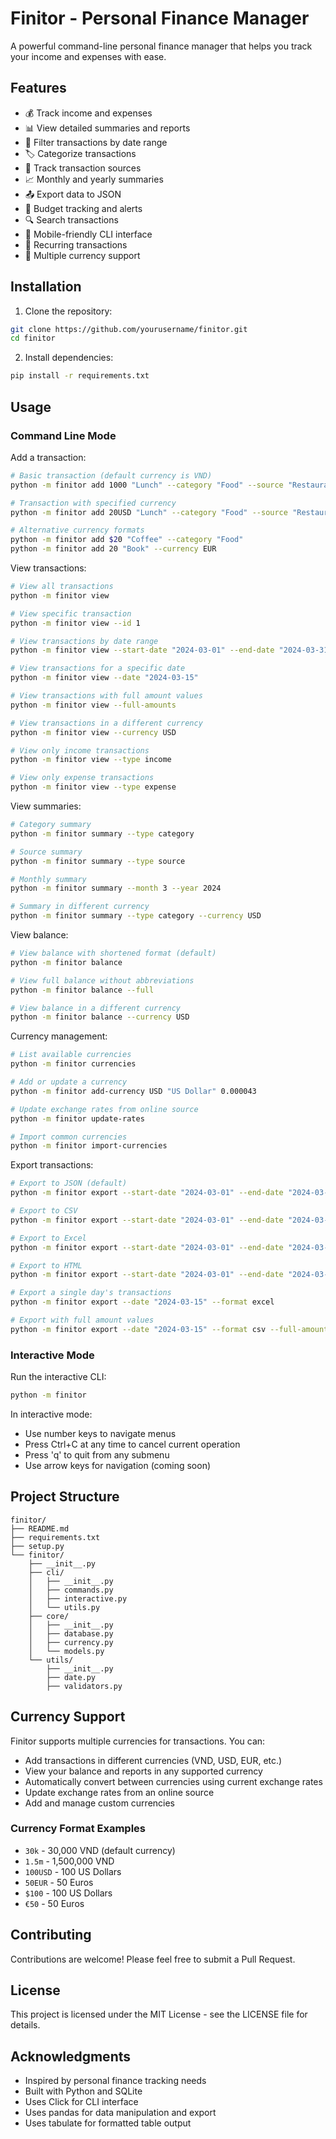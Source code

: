 # Finitor - Personal Finance Manager

A powerful command-line personal finance manager that helps you track your income and expenses with ease.

## Features

- 💰 Track income and expenses
- 📊 View detailed summaries and reports
- 📅 Filter transactions by date range
- 🏷️ Categorize transactions
- 👥 Track transaction sources
- 📈 Monthly and yearly summaries
- 📤 Export data to JSON
- 🎯 Budget tracking and alerts
- 🔍 Search transactions
- 📱 Mobile-friendly CLI interface
- 🔄 Recurring transactions
- 💱 Multiple currency support

## Installation

1. Clone the repository:
```bash
git clone https://github.com/yourusername/finitor.git
cd finitor
```

2. Install dependencies:
```bash
pip install -r requirements.txt
```

## Usage

### Command Line Mode

Add a transaction:
```bash
# Basic transaction (default currency is VND)
python -m finitor add 1000 "Lunch" --category "Food" --source "Restaurant" --date "2024-03-30"

# Transaction with specified currency
python -m finitor add 20USD "Lunch" --category "Food" --source "Restaurant"

# Alternative currency formats
python -m finitor add $20 "Coffee" --category "Food"
python -m finitor add 20 "Book" --currency EUR
```

View transactions:
```bash
# View all transactions
python -m finitor view

# View specific transaction
python -m finitor view --id 1

# View transactions by date range
python -m finitor view --start-date "2024-03-01" --end-date "2024-03-31"

# View transactions for a specific date
python -m finitor view --date "2024-03-15"

# View transactions with full amount values
python -m finitor view --full-amounts

# View transactions in a different currency
python -m finitor view --currency USD

# View only income transactions
python -m finitor view --type income

# View only expense transactions
python -m finitor view --type expense
```

View summaries:
```bash
# Category summary
python -m finitor summary --type category

# Source summary
python -m finitor summary --type source

# Monthly summary
python -m finitor summary --month 3 --year 2024

# Summary in different currency
python -m finitor summary --type category --currency USD
```

View balance:
```bash
# View balance with shortened format (default)
python -m finitor balance

# View full balance without abbreviations
python -m finitor balance --full

# View balance in a different currency
python -m finitor balance --currency USD
```

Currency management:
```bash
# List available currencies
python -m finitor currencies

# Add or update a currency
python -m finitor add-currency USD "US Dollar" 0.000043

# Update exchange rates from online source
python -m finitor update-rates

# Import common currencies
python -m finitor import-currencies
```

Export transactions:
```bash
# Export to JSON (default)
python -m finitor export --start-date "2024-03-01" --end-date "2024-03-31"

# Export to CSV
python -m finitor export --start-date "2024-03-01" --end-date "2024-03-31" --format csv

# Export to Excel
python -m finitor export --start-date "2024-03-01" --end-date "2024-03-31" --format excel

# Export to HTML
python -m finitor export --start-date "2024-03-01" --end-date "2024-03-31" --format html

# Export a single day's transactions
python -m finitor export --date "2024-03-15" --format excel

# Export with full amount values
python -m finitor export --date "2024-03-15" --format csv --full-amounts
```

### Interactive Mode

Run the interactive CLI:
```bash
python -m finitor
```

In interactive mode:
- Use number keys to navigate menus
- Press Ctrl+C at any time to cancel current operation
- Press 'q' to quit from any submenu
- Use arrow keys for navigation (coming soon)

## Project Structure

```
finitor/
├── README.md
├── requirements.txt
├── setup.py
└── finitor/
    ├── __init__.py
    ├── cli/
    │   ├── __init__.py
    │   ├── commands.py
    │   ├── interactive.py
    │   └── utils.py
    ├── core/
    │   ├── __init__.py
    │   ├── database.py
    │   ├── currency.py
    │   └── models.py
    └── utils/
        ├── __init__.py
        ├── date.py
        ├── validators.py
```

## Currency Support

Finitor supports multiple currencies for transactions. You can:

- Add transactions in different currencies (VND, USD, EUR, etc.)
- View your balance and reports in any supported currency
- Automatically convert between currencies using current exchange rates
- Update exchange rates from an online source
- Add and manage custom currencies

### Currency Format Examples

- `30k` - 30,000 VND (default currency)
- `1.5m` - 1,500,000 VND
- `100USD` - 100 US Dollars
- `50EUR` - 50 Euros
- `$100` - 100 US Dollars
- `€50` - 50 Euros

## Contributing

Contributions are welcome! Please feel free to submit a Pull Request.

## License

This project is licensed under the MIT License - see the LICENSE file for details.

## Acknowledgments

- Inspired by personal finance tracking needs
- Built with Python and SQLite
- Uses Click for CLI interface
- Uses pandas for data manipulation and export
- Uses tabulate for formatted table output 
